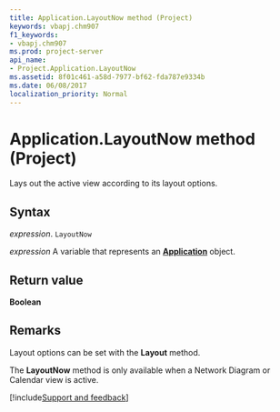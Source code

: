 ```yaml
---
title: Application.LayoutNow method (Project)
keywords: vbapj.chm907
f1_keywords:
- vbapj.chm907
ms.prod: project-server
api_name:
- Project.Application.LayoutNow
ms.assetid: 8f01c461-a58d-7977-bf62-fda787e9334b
ms.date: 06/08/2017
localization_priority: Normal
---
```



# Application.LayoutNow method (Project)

Lays out the active view according to its layout options.


## Syntax

_expression_. `LayoutNow`

_expression_ A variable that represents an **[Application](Project.Application.md)** object.


## Return value

 **Boolean**


## Remarks

Layout options can be set with the  **Layout** method.

The  **LayoutNow** method is only available when a Network Diagram or Calendar view is active.

[!include[Support and feedback](~/includes/feedback-boilerplate.md)]
